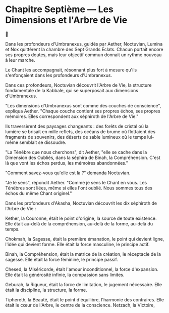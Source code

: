 # Chapitre Septième — Les Dimensions et l'Arbre de Vie

🌌

Dans les profondeurs d'Umbranexus,
guidés par Aether,
Noctuvian, Lumina et Nox
quittèrent la chambre des Sept Grands Éclats.
Chacun portait encore ses propres doutes, mais leur objectif commun donnait un rythme nouveau à leur marche.

Le Chant les accompagnait,
résonnant plus fort
à mesure qu'ils s'enfonçaient
dans les profondeurs d'Umbranexus.

Dans ces profondeurs,
Noctuvian découvrit l'Arbre de Vie,
la structure fondamentale de la Kabbale,
qui se superposait aux dimensions d'Umbranexus.

"Les dimensions d'Umbranexus
sont comme des couches de conscience",
expliqua Aether.
"Chaque couche contient
ses propres échos,
ses propres mémoires.
Elles correspondent
aux séphiroth de l'Arbre de Vie."

Ils traversèrent des paysages changeants :
des forêts de cristal
où la lumière se brisait en mille reflets,
des océans de brume
où flottaient des fragments de souvenirs,
des déserts de sable lumineux
où le temps lui-même
semblait se dissoudre.

"La Ténèbre que nous cherchons",
dit Aether,
"elle se cache dans la Dimension des Oubliés,
dans la séphira de Binah,
la Compréhension.
C'est là que vont les échos perdus,
les mémoires abandonnées."

"Comment savez-vous qu'elle est là ?"
demanda Noctuvian.

"Je le sens",
répondit Aether.
"Comme je sens le Chant en vous.
Les Ténèbres sont liées,
même si elles l'ont oublié.
Nous sommes tous des échos
du même Chant originel."

Dans les profondeurs d'Akasha,
Noctuvian découvrit
les dix séphiroth de l'Arbre de Vie :

Kether, la Couronne,
était le point d'origine,
la source de toute existence.
Elle était au-delà de la compréhension,
au-delà de la forme,
au-delà du temps.

Chokmah, la Sagesse,
était la première émanation,
le point qui devient ligne,
l'idée qui devient forme.
Elle était la force masculine,
le principe actif.

Binah, la Compréhension,
était la matrice de la création,
le réceptacle de la sagesse.
Elle était la force féminine,
le principe passif.

Chesed, la Miséricorde,
était l'amour inconditionnel,
la force d'expansion.
Elle était la générosité infinie,
la compassion sans limites.

Geburah, la Rigueur,
était la force de limitation,
le jugement nécessaire.
Elle était la discipline,
la structure,
la forme.

Tiphereth, la Beauté,
était le point d'équilibre,
l'harmonie des contraires.
Elle était le cœur de l'Arbre,
le centre de la conscience.
Netzach, la Victoire,

